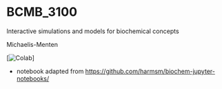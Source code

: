 # BCMB_3100
Interactive simulations and models for biochemical concepts

Michaelis-Menten 

[![Colab](https://colab.research.google.com/github/DeannaLanier/BCMB_3100/blob/main/Michaels_Menten.ipynb#scrollTo=8a1ac19d-e81e-45a1-ab1a-847a0c4d88f4)]
* notebook adapted from https://github.com/harmsm/biochem-jupyter-notebooks/


